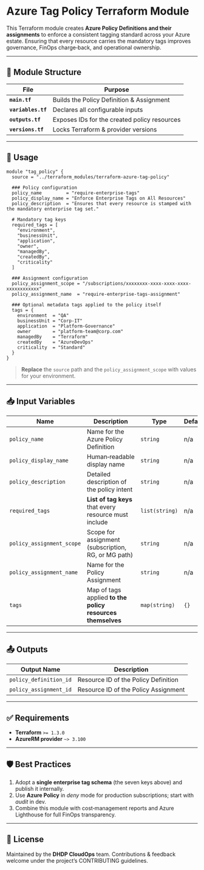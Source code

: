 # Azure Tag Policy Terraform Module

This Terraform module creates **Azure Policy Definitions and their assignments** to enforce a consistent tagging standard across your Azure estate.  Ensuring that every resource carries the mandatory tags improves governance, FinOps charge‑back, and operational ownership.

---

## 📁 Module Structure

| File               | Purpose                                      |
| ------------------ | -------------------------------------------- |
| **`main.tf`**      | Builds the Policy Definition & Assignment    |
| **`variables.tf`** | Declares all configurable inputs             |
| **`outputs.tf`**   | Exposes IDs for the created policy resources |
| **`versions.tf`**  | Locks Terraform & provider versions          |

---

## 🚀 Usage

```hcl
module "tag_policy" {
  source = "../terraform_modules/terraform-azure-tag-policy"

  ### Policy configuration
  policy_name         = "require-enterprise-tags"
  policy_display_name = "Enforce Enterprise Tags on All Resources"
  policy_description  = "Ensures that every resource is stamped with the mandatory enterprise tag set."

  # Mandatory tag keys
  required_tags = [
    "environment",
    "businessUnit",
    "application",
    "owner",
    "managedBy",
    "createdBy",
    "criticality"
  ]

  ### Assignment configuration
  policy_assignment_scope = "/subscriptions/xxxxxxxx-xxxx-xxxx-xxxx-xxxxxxxxxxxx"
  policy_assignment_name  = "require-enterprise-tags-assignment"

  ### Optional metadata tags applied to the policy itself
  tags = {
    environment  = "QA"
    businessUnit = "Corp-IT"
    application  = "Platform-Governance"
    owner        = "platform-team@corp.com"
    managedBy    = "Terraform"
    createdBy    = "AzureDevOps"
    criticality  = "Standard"
  }
}
```

> **Replace** the `source` path and the `policy_assignment_scope` with values for your environment.

---

## 📥 Input Variables

| Name                      | Description                                                | Type           | Default | Required |
| ------------------------- | ---------------------------------------------------------- | -------------- | ------- | -------- |
| `policy_name`             | Name for the Azure Policy Definition                       | `string`       | n/a     | ✅        |
| `policy_display_name`     | Human‑readable display name                                | `string`       | n/a     | ✅        |
| `policy_description`      | Detailed description of the policy intent                  | `string`       | n/a     | ✅        |
| `required_tags`           | **List of tag keys** that every resource must include      | `list(string)` | n/a     | ✅        |
| `policy_assignment_scope` | Scope for assignment (subscription, RG, or MG path)        | `string`       | n/a     | ✅        |
| `policy_assignment_name`  | Name for the Policy Assignment                             | `string`       | n/a     | ✅        |
| `tags`                    | Map of tags applied **to the policy resources themselves** | `map(string)`  | `{}`    | ❌        |

---

## 📤 Outputs

| Output Name            | Description                          |
| ---------------------- | ------------------------------------ |
| `policy_definition_id` | Resource ID of the Policy Definition |
| `policy_assignment_id` | Resource ID of the Policy Assignment |

---

## ✅ Requirements

* **Terraform** `>= 1.3.0`
* **AzureRM provider** `~> 3.100`

---

## 🛡️ Best Practices

1. Adopt a **single enterprise tag schema** (the seven keys above) and publish it internally.
2. Use **Azure Policy** in *deny* mode for production subscriptions; start with *audit* in dev.
3. Combine this module with cost‑management reports and Azure Lighthouse for full FinOps transparency.

---

## 📄 License

Maintained by the **DHDP CloudOps** team.  Contributions & feedback welcome under the project’s CONTRIBUTING guidelines.
